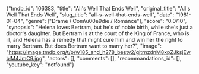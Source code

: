 {"tmdb_id": 106383, "title": "All's Well That Ends Well", "original_title": "All's Well That Ends Well", "slug_title": "all-s-well-that-ends-well", "date": "1981-01-04", "genre": ["Drame / Com\u00e9die / Romance"], "score": "0.0/10", "synopsis": "Helena loves Bertram, but he's of noble birth, while she's just a doctor's daughter. But Bertram is at the court of the King of France, who is ill, and Helena has a remedy that might cure him and win her the right to marry Bertram. But does Bertram want to marry her?", "image": "https://image.tmdb.org/t/p/w185_and_h278_bestv2/gjtrnzdnM8xpZJksjEwblM4JmC9.jpg", "actors": [], "comments": [], "recommandations_id": [], "youtube_key": "notfound"}